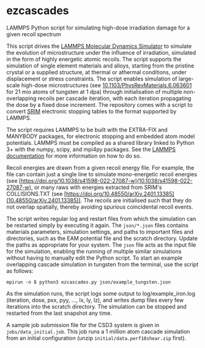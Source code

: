 # ezcascades
LAMMPS Python script for simulating high-dose irradiation damage for a given recoil spectrum

This script drives the [LAMMPS Molecular Dynamics Simulator](https://github.com/lammps/lammps) to simulate the evolution of microstructure under the influence of irradiation, simulated in the form of highly energetic atomic recoils. The script supports the simulation of single element materials and alloys, starting from the pristine crystal or a supplied structure, at thermal or athermal conditions, under displacement or stress constraints. The script enables simulation of large-scale high-dose microstructures (see [10.1103/PhysRevMaterials.6.063601](https://doi.org/10.1103/PhysRevMaterials.6.063601) for 21 mio atoms of tungsten at 1 dpa) through initialisation of multiple non-overlapping recoils per cascade iteration, with each iteration propagating the dose by a fixed dose increment. The repository comes with a script to convert [SRIM](http://www.srim.org/) electronic stopping tables to the format supported by LAMMPS.

The script requires LAMMPS to be built with the EXTRA-FIX and MANYBODY packages, for electronic stopping and embedded atom model potentials. LAMMPS must be compiled as a shared library linked to Python 3+ with the numpy, scipy, and mpi4py packages. See the [LAMMPS documentation](https://docs.lammps.org/Python_head.html) for more information on how to do so.

Recoil energies are drawn from a given recoil energy file. For example, the file can contain just a single line to simulate mono-energetic recoil energies (see [https://doi.org/10.1038/s41598-022-27087-w](10.1038/s41598-022-27087-w), or many raws with energies extracted from SRIM's COLLISIONS.TXT (see [https://doi.org/10.48550/arXiv.2401.13385](10.48550/arXiv.2401.13385)). The recoils are initialised such that they do not overlap spatially, thereby avoiding spurious coincidental recoil events.

The script writes regular log and restart files from which the simulation can be restarted simply by executing it again. The `json/*.json` files contains materials parameters, simulation settings, and paths to important files and directories, such as the EAM potential file and the scratch directory. Update the paths as appropriate for your system. The `json` file acts as the input file for the simulation, enabling the running of multiple similar simulations without having to manually edit the Python script. To start an example overlapping cascade simulation in tungsten from the terminal, use the script as follows:

```
mpirun -n 8 python3 ezcascades.py json/example_tungsten.json
```

As the simulation runs, the script logs some output to log/example_iron.log (iteration, dose, pxx, pyy, ..., lx, ly, lz), and writes dump files every few iterations into the scratch directory. The simulation can be stopped and restarted from the last snapshot any time. 

A sample job submission file for the CSD3 system is given in `jobs/data_initial.job`. This job runs a 1 million atom cascade simulation from an initial configuration (unzip `initial/data.perf10shear.zip` first).
